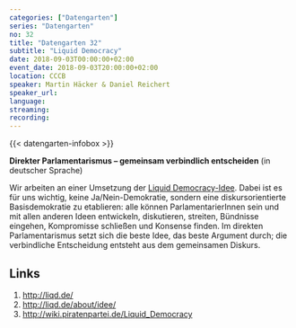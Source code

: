 ```yaml
---
categories: ["Datengarten"]
series: "Datengarten"
no: 32
title: "Datengarten 32"
subtitle: "Liquid Democracy"
date: 2018-09-03T00:00:00+02:00
event_date: 2018-09-03T20:00:00+02:00
location: CCCB
speaker: Martin Häcker & Daniel Reichert
speaker_url:
language:
streaming:
recording:
---
```

{{< datengarten-infobox >}}

**Direkter Parlamentarismus – gemeinsam verbindlich entscheiden** (in
deutscher Sprache)

Wir arbeiten an einer Umsetzung der [Liquid
Democracy-Idee](http://de.wikipedia.org/wiki/Delegated_Voting). Dabei
ist es für uns wichtig, keine Ja/Nein-Demokratie, sondern eine
diskursorientierte Basisdemokratie zu etablieren: alle können
ParlamentarierInnen sein und mit allen anderen Ideen entwickeln,
diskutieren, streiten, Bündnisse eingehen, Kompromisse schließen und
Konsense finden. Im direkten Parlamentarismus setzt sich die beste Idee,
das beste Argument durch; die verbindliche Entscheidung entsteht aus dem
gemeinsamen Diskurs.

Links
-----

1.  <http://liqd.de/>
2.  <http://liqd.de/about/idee/>
3.  <http://wiki.piratenpartei.de/Liquid_Democracy>
